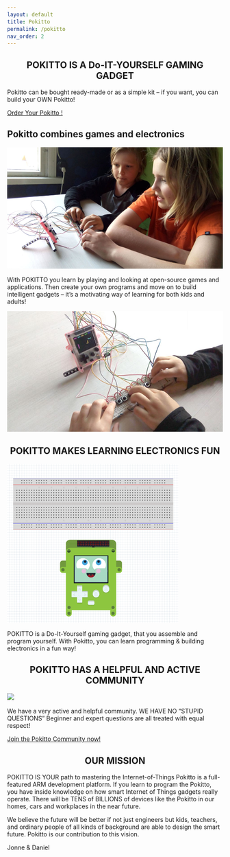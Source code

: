 ```yaml
---
layout: default
title: Pokitto
permalink: /pokitto
nav_order: 2
---
```


<h2 align="center" class="bg-yellow-300 py-3">POKITTO IS A Do-IT-YOURSELF GAMING GADGET</h2>

Pokitto can be bought ready-made or as a simple kit – if you want, you can build your OWN Pokitto!

<p class="fs-6"><a href="https://www.pokitto.com/purchase/" class="btn mt-5">Order Your Pokitto !</a></p>

<h2>Pokitto combines games and electronics</h2>
<img src="assets/images/960_0000-snake-1.jpg">
<p>
With POKITTO you learn by playing and looking at open-source games and applications.
Then create your own programs and move on to build intelligent gadgets – it’s a motivating way of learning for both kids and adults!
</p>
<img src="assets/images/960_0000-snake-2.jpg">
<h2 align="center" class="bg-yellow-300 py-3">POKITTO MAKES LEARNING ELECTRONICS FUN</h2>
<div class="d-flex">
<img src="assets/images/hello3.gif" width="400px">
<div class="ml-5">
<p>
POKITTO is a Do-It-Yourself gaming gadget, that you assemble and program yourself.
With Pokitto, you can learn programming & building electronics in a fun way!
</p>
</div>
</div>

<h2 align="center" class="bg-yellow-300 py-3">POKITTO HAS A HELPFUL AND ACTIVE COMMUNITY</h2>
<div class="d-flex">
<img src="assets/images/onegif.gif" width="400px">
<div class="ml-5">
<p>
We have a very active and helpful community.
WE HAVE NO “STUPID QUESTIONS”
Beginner and expert questions are all treated with equal respect!
</p>
<a class="btn" href="http://talk.pokitto.com">Join the Pokitto Community now!</a>
</div>
</div>

<h2 align="center" class="bg-green-000 py-3">OUR MISSION</h2>
POKITTO IS YOUR path to mastering the Internet-of-Things
Pokitto is a full-featured ARM development platform. If you learn to program the Pokitto, you have inside knowledge on how smart Internet of Things gadgets really operate. There will be TENS of BILLIONS of devices like the Pokitto in our homes, cars and workplaces in the near future.

We believe the future will be better if not just engineers but kids, teachers, and ordinary people of all kinds of background are able to design the smart future. Pokitto is our contribution to this vision.

Jonne & Daniel
